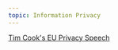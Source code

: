```yaml
---
topic: Information Privacy
---
```


[Tim Cook's EU Privacy Speech](https://www.computerworld.com/article/3315623/security/complete-transcript-video-of-apple-ceo-tim-cooks-eu-privacy-speech.html)
